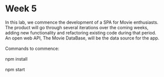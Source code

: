 # Week 5

In this lab, we commence the development of a SPA for Movie enthusiasts. The product will go through several iterations over the coming weeks, adding new functionality and refactoring existing code during that period. An open web API, The Movie DataBase, will be the data source for the app.
<br></br>
Commands to commence:
<br></br>
npm install
<br></br>
npm start
